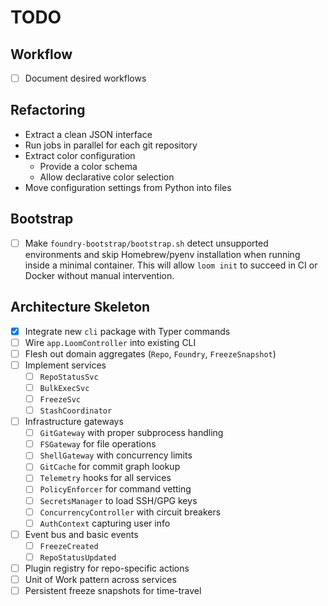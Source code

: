 # TODO

## Workflow
- [ ] Document desired workflows

## Refactoring
- Extract a clean JSON interface
- Run jobs in parallel for each git repository
- Extract color configuration
  - Provide a color schema
  - Allow declarative color selection
- Move configuration settings from Python into files

## Bootstrap
- [ ] Make `foundry-bootstrap/bootstrap.sh` detect unsupported environments and
      skip Homebrew/pyenv installation when running inside a minimal container.
      This will allow `loom init` to succeed in CI or Docker without manual
      intervention.

## Architecture Skeleton
- [x] Integrate new `cli` package with Typer commands
- [ ] Wire `app.LoomController` into existing CLI
- [ ] Flesh out domain aggregates (`Repo`, `Foundry`, `FreezeSnapshot`)
- [ ] Implement services
  - [ ] `RepoStatusSvc`
  - [ ] `BulkExecSvc`
  - [ ] `FreezeSvc`
  - [ ] `StashCoordinator`
- [ ] Infrastructure gateways
  - [ ] `GitGateway` with proper subprocess handling
  - [ ] `FSGateway` for file operations
  - [ ] `ShellGateway` with concurrency limits
  - [ ] `GitCache` for commit graph lookup
  - [ ] `Telemetry` hooks for all services
  - [ ] `PolicyEnforcer` for command vetting
  - [ ] `SecretsManager` to load SSH/GPG keys
  - [ ] `ConcurrencyController` with circuit breakers
  - [ ] `AuthContext` capturing user info
- [ ] Event bus and basic events
  - [ ] `FreezeCreated`
  - [ ] `RepoStatusUpdated`
- [ ] Plugin registry for repo-specific actions
- [ ] Unit of Work pattern across services
- [ ] Persistent freeze snapshots for time-travel
